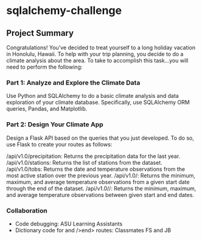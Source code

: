 # sqlalchemy-challenge

## Project Summary

Congratulations! You've decided to treat yourself to a long holiday vacation in Honolulu, Hawaii. To help with your trip planning, you decide to do a climate analysis about the area. To take to accomplish this task...you will need to perform the following:

### Part 1: Analyze and Explore the Climate Data

Use Python and SQLAlchemy to do a basic climate analysis and data exploration of your climate database. Specifically, use SQLAlchemy ORM queries, Pandas, and Matplotlib.

### Part 2: Design Your Climate App

Design a Flask API based on the queries that you just developed. To do so, use Flask to create your routes as follows:

/api/v1.0/precipitation: Returns the precipitation data for the last year.
/api/v1.0/stations: Returns the list of stations from the dataset.
/api/v1.0/tobs: Returns the date and temperature observations from the most active station over the previous year.
/api/v1.0/<start>: Returns the minimum, maximum, and average temperature observations from a given start date through the end of the dataset.
/api/v1.0/<start>/<end>: Returns the minimum, maximum, and average temperature observations between given start and end dates.

### Collaboration
* Code debugging: ASU Learning Assistants
* Dictionary code for <start> and <start>/>end> routes: Classmates FS and JB
